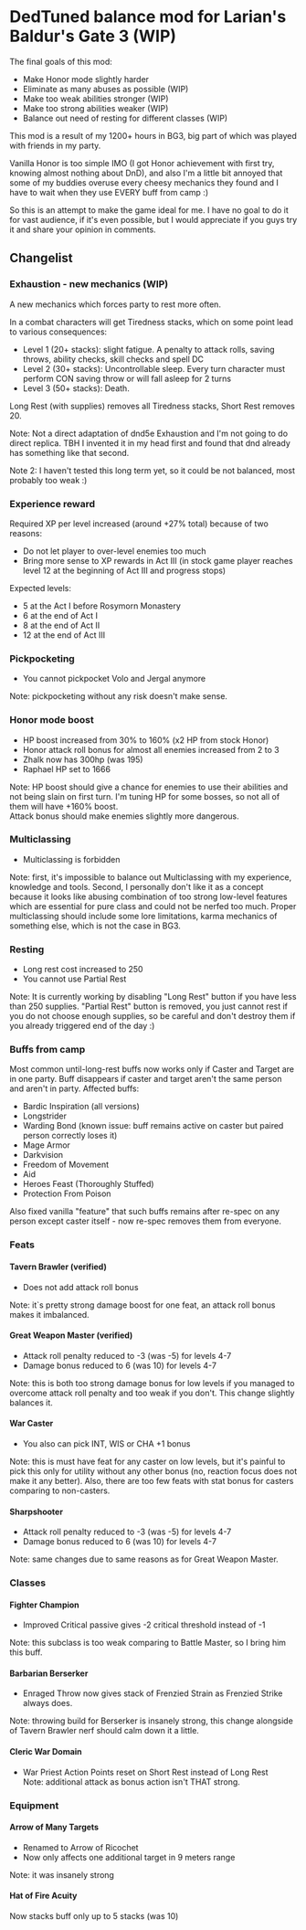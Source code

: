 # DedTuned balance mod for Larian's Baldur's Gate 3 (WIP)
The final goals of this mod:
- Make Honor mode slightly harder
- Eliminate as many abuses as possible (WIP)
- Make too weak abilities stronger (WIP)
- Make too strong abilities weaker (WIP)
- Balance out need of resting for different classes (WIP)

This mod is a result of my 1200+ hours in BG3, big part of which was played with friends in my party.

Vanilla Honor is too simple IMO (I got Honor achievement with first try, 
knowing almost nothing about DnD), and also I'm a little bit annoyed that some of my buddies overuse 
every cheesy mechanics they found and I have to wait when they use EVERY buff from camp :)

So this is an attempt to make the game ideal for me. I have no goal to do it for vast audience,
if it's even possible, but I would appreciate if you guys try it and share your opinion in comments.


## Changelist
### Exhaustion - new mechanics (WIP)
A new mechanics which forces party to rest more often. 
  
In a combat characters will get Tiredness stacks, which on some point lead to various consequences:
- Level 1 (20+ stacks): slight fatigue. A penalty to attack rolls, saving throws, ability checks, skill checks and spell DC
- Level 2 (30+ stacks): Uncontrollable sleep. Every turn character must perform CON saving throw or will fall asleep for 2 turns
- Level 3 (50+ stacks): Death.

Long Rest (with supplies) removes all Tiredness stacks, Short Rest removes 20.

Note: Not a direct adaptation of dnd5e Exhaustion and I'm not going to do direct replica. 
TBH I invented it in my head first and found that dnd already has something like that second.

Note 2: I haven't tested this long term yet, so it could be not balanced, most probably too weak :)


### Experience reward
Required XP per level increased (around +27% total) because of two reasons:
- Do not let player to over-level enemies too much
- Bring more sense to XP rewards in Act III (in stock game player reaches level 12 at the beginning of Act III and progress stops)  

Expected levels:
 - 5 at the Act I before Rosymorn Monastery 
 - 6 at the end of Act I
 - 8 at the end of Act II 
 - 12 at the end of Act III


### Pickpocketing
- You cannot pickpocket Volo and Jergal anymore

Note: pickpocketing without any risk doesn't make sense.


### Honor mode boost
- HP boost increased from 30% to 160% (x2 HP from stock Honor)
- Honor attack roll bonus for almost all enemies increased from 2 to 3
- Zhalk now has 300hp (was 195)
- Raphael HP set to 1666

Note: HP boost should give a chance for enemies to use their abilities and not being slain on first turn. 
I'm tuning HP for some bosses, so not all of them will have +160% boost.  
Attack bonus should make enemies slightly more dangerous.


### Multiclassing
- Multiclassing is forbidden

Note: first, it's impossible to balance out Multiclassing with my experience, knowledge and tools. 
Second, I personally don't like it as a concept because it looks like abusing combination of too strong low-level features which are essential for pure class and could not be nerfed too much.
Proper multiclassing should include some lore limitations, karma mechanics of something else, which is not the case in BG3.


### Resting
- Long rest cost increased to 250
- You cannot use Partial Rest

Note: It is currently working by disabling "Long Rest" button if you have less than 250 supplies.
"Partial Rest" button is removed, you just cannot rest if you do not choose enough supplies, so be careful and 
don't destroy them if you already triggered end of the day :)


### Buffs from camp 
Most common until-long-rest buffs now works only if Caster and Target are in one party. Buff disappears if caster and target aren't the same person and aren't in party. Affected buffs:
- Bardic Inspiration (all versions)
- Longstrider
- Warding Bond (known issue: buff remains active on caster but paired person correctly loses it)
- Mage Armor
- Darkvision
- Freedom of Movement
- Aid
- Heroes Feast (Thoroughly Stuffed)
- Protection From Poison

Also fixed vanilla "feature" that such buffs remains after re-spec on any person except caster itself - now re-spec removes them from everyone.


### Feats
#### Tavern Brawler (verified)
- Does not add attack roll bonus  

Note: it`s pretty strong damage boost for one feat, an attack roll bonus makes it imbalanced.


#### Great Weapon Master (verified)
- Attack roll penalty reduced to -3 (was -5) for levels 4-7
- Damage bonus reduced to 6 (was 10) for levels 4-7

Note: this is both too strong damage bonus for low levels if you managed to overcome attack roll penalty and too weak if you don't.
This change slightly balances it.


#### War Caster 
- You also can pick INT, WIS or CHA +1 bonus  

Note: this is must have feat for any caster on low levels, but it's painful to pick this only for utility without any other bonus (no, reaction focus does not make it any better). 
Also, there are too few feats with stat bonus for casters comparing to non-casters.


#### Sharpshooter 
- Attack roll penalty reduced to -3 (was -5) for levels 4-7
- Damage bonus reduced to 6 (was 10) for levels 4-7

Note: same changes due to same reasons as for Great Weapon Master.


### Classes
#### Fighter Champion 
- Improved Critical passive gives -2 critical threshold instead of -1

Note: this subclass is too weak comparing to Battle Master, so I bring him this buff.


#### Barbarian Berserker
- Enraged Throw now gives stack of Frenzied Strain as Frenzied Strike always does.

Note: throwing build for Berserker is insanely strong, this change alongside of Tavern Brawler nerf should calm down it a little.


#### Cleric War Domain 
- War Priest Action Points reset on Short Rest instead of Long Rest  
Note: additional attack as bonus action isn't THAT strong.


### Equipment
#### Arrow of Many Targets
- Renamed to Arrow of Ricochet
- Now only affects one additional target in 9 meters range

Note: it was insanely strong


#### Hat of Fire Acuity
Now stacks buff only up to 5 stacks (was 10)